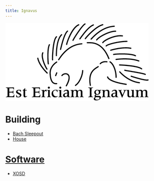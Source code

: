 ```yaml
---
title: Ignavus
---
```


![Ignavus Porcupine](ignavus-porcupine.png)

# Building
* [Bach Sleepout](/bach-sleepout)
* [House](/house-build)

# [Software](/software)
* [XOSD](/xosd)
